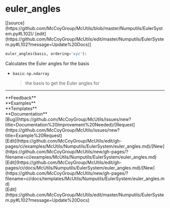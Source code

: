 # <a id="McUtils.Numputils.EulerSystem.euler_angles">euler_angles</a>
<div class="docs-source-link" markdown="1">
[[source](https://github.com/McCoyGroup/McUtils/blob/master/Numputils/EulerSystem.py#L102)/
[edit](https://github.com/McCoyGroup/McUtils/edit/master/Numputils/EulerSystem.py#L102?message=Update%20Docs)]
</div>

```python
euler_angles(basis, ordering='xyz'): 
```
Calculates the Euler angles for the basis
  - `basis`: `np.ndarray`
    > the basis to get the Euler angles for











---


<div markdown="1" class="text-secondary">
<div class="container">
  <div class="row">
   <div class="col" markdown="1">
**Feedback**   
</div>
   <div class="col" markdown="1">
**Examples**   
</div>
   <div class="col" markdown="1">
**Templates**   
</div>
   <div class="col" markdown="1">
**Documentation**   
</div>
   <div class="col" markdown="1">
   
</div>
   <div class="col" markdown="1">
   
</div>
   <div class="col" markdown="1">
   
</div>
</div>
  <div class="row">
   <div class="col" markdown="1">
[Bug](https://github.com/McCoyGroup/McUtils/issues/new?title=Documentation%20Improvement%20Needed)/[Request](https://github.com/McCoyGroup/McUtils/issues/new?title=Example%20Request)   
</div>
   <div class="col" markdown="1">
[Edit](https://github.com/McCoyGroup/McUtils/edit/gh-pages/ci/examples/McUtils/Numputils/EulerSystem/euler_angles.md)/[New](https://github.com/McCoyGroup/McUtils/new/gh-pages/?filename=ci/examples/McUtils/Numputils/EulerSystem/euler_angles.md)   
</div>
   <div class="col" markdown="1">
[Edit](https://github.com/McCoyGroup/McUtils/edit/gh-pages/ci/docs/McUtils/Numputils/EulerSystem/euler_angles.md)/[New](https://github.com/McCoyGroup/McUtils/new/gh-pages/?filename=ci/docs/templates/McUtils/Numputils/EulerSystem/euler_angles.md)   
</div>
   <div class="col" markdown="1">
[Edit](https://github.com/McCoyGroup/McUtils/edit/master/Numputils/EulerSystem.py#L102?message=Update%20Docs)   
</div>
   <div class="col" markdown="1">
   
</div>
   <div class="col" markdown="1">
   
</div>
   <div class="col" markdown="1">
   
</div>
</div>
</div>
</div>